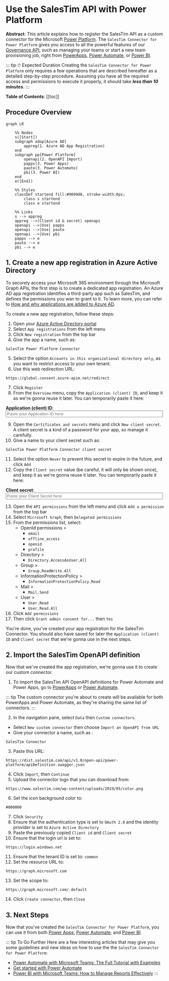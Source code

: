 # Use the SalesTim API with Power Platform <Badge text="beta" type="warning"/>
<Classification label="public" />

**Abstract**: This article explains how to register the SalesTim API as a custom connector for the Microsoft [Power Platform](https://powerplatform.microsoft.com). The `SalesTim Connector for Power Platform` gives you access to all the powerful features of our [Governance API](/api/), such as managing your teams or start a new team provisioning job, right from [PowerApps](https://powerapps.com), [Power Automate](https://flow.microsoft.com), or [Power BI](https://powerbi.microsoft.com).

::: tip ⏱ Expected Duration
Creating the `SalesTim Connector for Power Platform` only requires a few operations that are described hereafter as a detailed step-by-step procedure. Assuming you have all the required access and permissions to execute it properly, it should take ***less than 10 minutes***.
:::

**Table of Contents**:
[[toc]]

## Procedure Overview

```mermaid
graph LR

    %% Nodes
    s([Start])
    subgraph adop[Azure AD]
        appreg(1. Azure AD App Registration)
    end
    subgraph pp[Power Platform]
        openapi(2. OpenAPI Import)
        papps(3. Power Apps)
        pauto(3. Power Automate)
        pbi(3. Power BI)
    end
    e([End])

    %% Styles
    classDef startend fill:#9099d8, stroke-width:0px;
        class s startend
        class e startend

    %% Links
    s --> appreg
    appreg -->|Client id & secret| openapi
    openapi -->|Use| papps
    openapi -->|Use| pauto
    openapi -->|Use| pbi
    papps --> e
    pauto --> e
    pbi --> e
```

## 1. Create a new app registration in Azure Active Directory
To securely access your Microsoft 365 environment through the Microsoft Graph APIs, the first step is to create a dedicated app registration. An Azure AD app registration identifies a third-party app such as SalesTim, and defines the permissions you wan to grant to it. To learn more, you can refer to [How and why applications are added to Azure AD](https://docs.microsoft.com/en-us/azure/active-directory/develop/active-directory-how-applications-are-added).

To create a new app registration, follow these steps:
1. Open your [Azure Active Directory portal](https://portal.azure.com/#blade/Microsoft_AAD_IAM/ActiveDirectoryMenuBlade/Overview)
2. Select `App registrations` from the left menu
3. Click `New registration` from the top bar
4. Give the app a name, such as:
```
SalesTim Power Platform Connector
```
5. Select the option `Accounts in this organizational directory only`, as you want to restrict access to your own tenant.
6. Use this web redirection URL:
```
https://global.consent.azure-apim.net/redirect
```
7. Click `Register`
8. From the `Overview` menu, copy the `Application (client) ID`, and keep it as we're gonna reuse it later. You can temporarily paste it here:

**Application (client) ID**:  
<input type="text" id="clientIdInput" style="width: 500px;" placeholder="Paste your Application ID here"></input>

9. Open the `Certificates and secrets` menu and click `New client secret`. A client secret is a kind of a password for your app, so manage it carefully.
10. Give a name to your client secret such as:
```
SalesTim Power Platform Connector client secret
```
11. Select the option `Never` to prevent this secret to expire in the future, and click `Add`
12. Copy the `Client secret` value (be careful, it will only be shown once), and keep it as we're gonna reuse it later. You can temporarily paste it here:

**Client secret**:  
<input type="text" style="width: 500px;" placeholder="Paste your Client Secret here"></input>

13. Open the `API permissions` from the left menu and click `Add a permission` from the top bar
14. Select `Microsoft Graph`, then `Delegated permissions`
15. From the permissions list, select:
    - OpenId permissions >
        - `email`
        - `offline_access`
        - `openid`
        - `profile`
    - Directory >
        - `Directory.AccessAsUser.All`
    - Group >
        - `Group.ReadWrite.All`
    - InformationProtectionPolicy >
        - `InformationProtectionPolicy.Read`
    - Mail >
        - `Mail.Send`
    - User >
        - `User.Read`
        - `User.Read.All`
16. Click `Add permissions`
17. Then click `Grant admin consent for...` then `Yes`

You're done, you've created your app registration for the SalesTim Connector. You should also have saved for later the `Application (client) ID` and `Client secret` that we're gonna use in the next steps.

## 2. Import the SalesTim OpenAPI definition
Now that we've created the app registration, we're gonna use it to create our custom connector.

1. To import the SalesTim API OpenAPI definitions for Power Automate and Power Apps, go to [PowerApps](https://powerapps.com) or [Power Automate](https://flow.microsoft.com).

::: tip
The custom connector you're about to create will be available for both PowerApps and Power Automate, as they're sharing the same list of connectors.
:::

2. In the navigation pane, select `Data` then `Custom connectors`.
- Select `New custom connector` then choose `Import an OpenAPI from URL`
- Give your connector a name, such as :
```
SalesTim Connector
```
3. Paste this URL:
```
https://dist.salestim.com/api/v1.0/open-api/power-platform/apiDefinition.swagger.json
```
4. Click `Import`, then `Continue`
5. Upload the connector logo that you can download from:
```
https://www.salestim.com/wp-content/uploads/2019/05/color.png
```
6. Set the icon background color to:
```
#000000
```
7. Click `Security`
8. Ensure that the authentication type is set to `OAuth 2.0` and the identity provider is set to `Azure Active Directory`
9. Paste the previously copied `Client id` and `Client secret`
10. Ensure that the login url is set to:
```
https://login.windows.net
```
11. Ensure that the tenant ID is set to:
```common```
12. Set the resource URL to:
```
https://graph.microsoft.com
```
13. Set the scope to:
```
https://graph.microsoft.com/.default
```
14. Click `Create connector`, then `Close`

## 3. Next Steps
Now that you've created the `SalesTim Connector for Power Platform`, you can use it from both [Power Apps](https://powerapps.com), [Power Automate](https://flow.microsoft.com), and [Power BI](https://powerbi.microsoft.com).

::: tip To Go Further
Here are a few interesting articles that may give you some guidelines and new ideas on how to use the the `SalesTim Connector for Power Platform`:
- [Power Automate with Microsoft Teams: The Full Tutorial with Examples](https://www.salestim.com/power-automate-with-microsoft-teams-the-full-tutorial-with-examples/)
- [Get started with Power Automate](https://docs.microsoft.com/en-us/power-automate/getting-started)
- [Power BI with Microsoft Teams: How to Manage Reports Effectively](https://www.salestim.com/power-bi-with-microsoft-teams-how-to-manage-reports-effectively/)
:::
